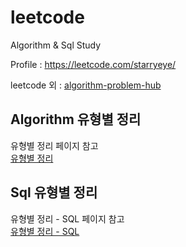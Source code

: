 # leetcode
  
Algorithm & Sql Study  
  
Profile : https://leetcode.com/starryeye/  

leetcode 외 : [algorithm-problem-hub](https://github.com/starryeye/algorithm-problem-hub)
  
## Algorithm 유형별 정리  
  
유형별 정리 페이지 참고  
[유형별 정리](https://github.com/starryeye/leetcode/blob/main/%EC%9C%A0%ED%98%95%EB%B3%84%20%EC%A0%95%EB%A6%AC)  
  
## Sql 유형별 정리
  
유형별 정리 - SQL 페이지 참고  
[유형별 정리 - SQL](https://github.com/starryeye/leetcode/blob/main/%EC%9C%A0%ED%98%95%EB%B3%84%20%EC%A0%95%EB%A6%AC%20-%20SQL)
  
